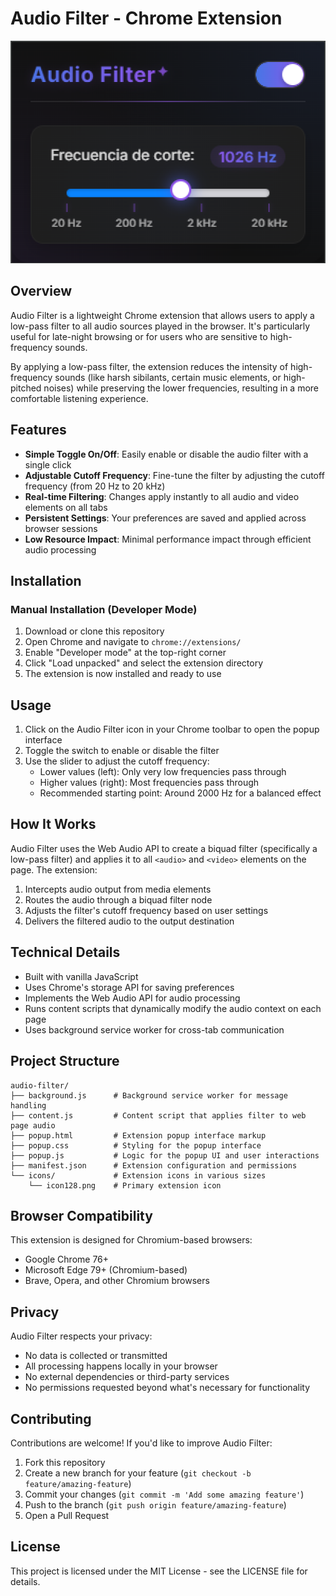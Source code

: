 # Audio Filter - Chrome Extension

![Audio Filter Preview](screenshots/audio-filter-preview.png "Preview")

## Overview

Audio Filter is a lightweight Chrome extension that allows users to apply a low-pass filter to all audio sources played in the browser. It's particularly useful for late-night browsing or for users who are sensitive to high-frequency sounds.

By applying a low-pass filter, the extension reduces the intensity of high-frequency sounds (like harsh sibilants, certain music elements, or high-pitched noises) while preserving the lower frequencies, resulting in a more comfortable listening experience.

## Features

- **Simple Toggle On/Off**: Easily enable or disable the audio filter with a single click
- **Adjustable Cutoff Frequency**: Fine-tune the filter by adjusting the cutoff frequency (from 20 Hz to 20 kHz)
- **Real-time Filtering**: Changes apply instantly to all audio and video elements on all tabs
- **Persistent Settings**: Your preferences are saved and applied across browser sessions
- **Low Resource Impact**: Minimal performance impact through efficient audio processing

## Installation

### Manual Installation (Developer Mode)
1. Download or clone this repository
2. Open Chrome and navigate to `chrome://extensions/`
3. Enable "Developer mode" at the top-right corner
4. Click "Load unpacked" and select the extension directory
5. The extension is now installed and ready to use

## Usage

1. Click on the Audio Filter icon in your Chrome toolbar to open the popup interface
2. Toggle the switch to enable or disable the filter
3. Use the slider to adjust the cutoff frequency:
   - Lower values (left): Only very low frequencies pass through
   - Higher values (right): Most frequencies pass through
   - Recommended starting point: Around 2000 Hz for a balanced effect

## How It Works

Audio Filter uses the Web Audio API to create a biquad filter (specifically a low-pass filter) and applies it to all `<audio>` and `<video>` elements on the page. The extension:

1. Intercepts audio output from media elements
2. Routes the audio through a biquad filter node
3. Adjusts the filter's cutoff frequency based on user settings
4. Delivers the filtered audio to the output destination

## Technical Details

- Built with vanilla JavaScript
- Uses Chrome's storage API for saving preferences
- Implements the Web Audio API for audio processing
- Runs content scripts that dynamically modify the audio context on each page
- Uses background service worker for cross-tab communication

## Project Structure

```
audio-filter/
├── background.js      # Background service worker for message handling
├── content.js         # Content script that applies filter to web page audio
├── popup.html         # Extension popup interface markup
├── popup.css          # Styling for the popup interface
├── popup.js           # Logic for the popup UI and user interactions
├── manifest.json      # Extension configuration and permissions
└── icons/             # Extension icons in various sizes
    └── icon128.png    # Primary extension icon
```

## Browser Compatibility

This extension is designed for Chromium-based browsers:
- Google Chrome 76+
- Microsoft Edge 79+ (Chromium-based)
- Brave, Opera, and other Chromium browsers

## Privacy

Audio Filter respects your privacy:
- No data is collected or transmitted
- All processing happens locally in your browser
- No external dependencies or third-party services
- No permissions requested beyond what's necessary for functionality

## Contributing

Contributions are welcome! If you'd like to improve Audio Filter:

1. Fork this repository
2. Create a new branch for your feature (`git checkout -b feature/amazing-feature`)
3. Commit your changes (`git commit -m 'Add some amazing feature'`)
4. Push to the branch (`git push origin feature/amazing-feature`)
5. Open a Pull Request

## License

This project is licensed under the MIT License - see the LICENSE file for details.

